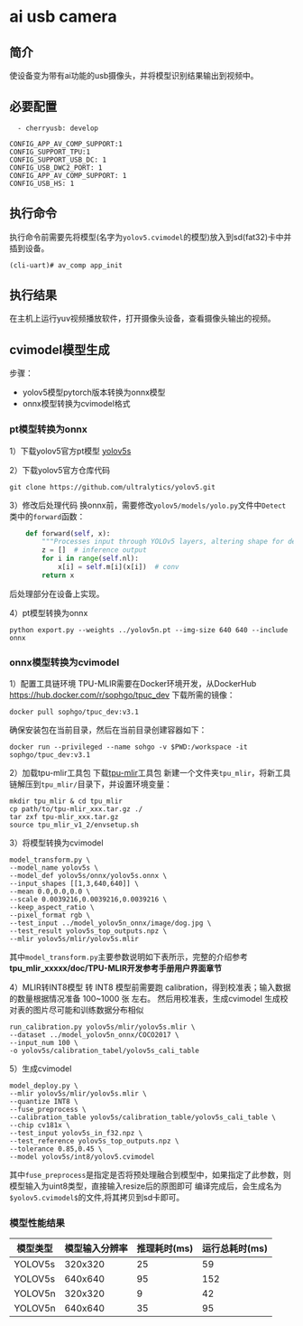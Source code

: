 # ai usb camera
## 简介
使设备变为带有ai功能的usb摄像头，并将模型识别结果输出到视频中。

## 必要配置
```shell
  - cherryusb: develop

CONFIG_APP_AV_COMP_SUPPORT:1
CONFIG_SUPPORT_TPU:1
CONFIG_SUPPORT_USB_DC: 1
CONFIG_USB_DWC2_PORT: 1
CONFIG_APP_AV_COMP_SUPPORT: 1
CONFIG_USB_HS: 1
```
## 执行命令
执行命令前需要先将模型(名字为`yolov5.cvimodel`的模型)放入到sd(fat32)卡中并插到设备。
```shell
(cli-uart)# av_comp app_init
```

## 执行结果
在主机上运行yuv视频播放软件，打开摄像头设备，查看摄像头输出的视频。

## cvimodel模型生成
步骤：
* yolov5模型pytorch版本转换为onnx模型
* onnx模型转换为cvimodel格式

### pt模型转换为onnx
1）下载yolov5官方pt模型
[yolov5s](https://github.com/ultralytics/yolov5/releases/download/v7.0/yolov5s.pt)

2）下载yolov5官方仓库代码

```shell
git clone https://github.com/ultralytics/yolov5.git
```
3）修改后处理代码
换onnx前，需要修改`yolov5/models/yolo.py`文件中`Detect`类中的`forward`函数：
```python
    def forward(self, x):
        """Processes input through YOLOv5 layers, altering shape for detection: `x(bs, 3, ny, nx, 85)`."""
        z = []  # inference output
        for i in range(self.nl):
            x[i] = self.m[i](x[i])  # conv
        return x 
```
后处理部分在设备上实现。

4）pt模型转换为onnx
```shell
python export.py --weights ../yolov5n.pt --img-size 640 640 --include onnx
```

### onnx模型转换为cvimodel
1）配置工具链环境
TPU-MLIR需要在Docker环境开发，从DockerHub https://hub.docker.com/r/sophgo/tpuc_dev 下载所需的镜像：

```shell
docker pull sophgo/tpuc_dev:v3.1
```
确保安装包在当前目录，然后在当前目录创建容器如下：

```shell
docker run --privileged --name sohgo -v $PWD:/workspace -it sophgo/tpuc_dev:v3.1
```

2）加载tpu-mlir工具包
下载[tpu-mlir](https://developer.sophgo.com/thread/473.html)工具包
新建一个文件夹`tpu_mlir`，将新工具链解压到`tpu_mlir/`目录下，并设置环境变量：
```shell
mkdir tpu_mlir & cd tpu_mlir
cp path/to/tpu-mlir_xxx.tar.gz ./
tar zxf tpu-mlir_xxx.tar.gz
source tpu_mlir_v1_2/envsetup.sh
```

3）将模型转换为cvimodel
```shell
model_transform.py \
--model_name yolov5s \
--model_def yolov5s/onnx/yolov5s.onnx \
--input_shapes [[1,3,640,640]] \
--mean 0.0,0.0,0.0 \
--scale 0.0039216,0.0039216,0.0039216 \
--keep_aspect_ratio \
--pixel_format rgb \
--test_input ../model_yolov5n_onnx/image/dog.jpg \
--test_result yolov5s_top_outputs.npz \
--mlir yolov5s/mlir/yolov5s.mlir
```
其中`model_transform.py`主要参数说明如下表所示，完整的介绍参考**tpu_mlir_xxxxx/doc/TPU-MLIR开发参考手册用户界面章节**

4）MLIR转INT8模型
转 INT8 模型前需要跑 calibration，得到校准表；输入数据的数量根据情况准备 100~1000 张 左右。 然后用校准表，生成cvimodel
生成校对表的图片尽可能和训练数据分布相似
```shell
run_calibration.py yolov5s/mlir/yolov5s.mlir \
--dataset ../model_yolov5n_onnx/COCO2017 \
--input_num 100 \
-o yolov5s/calibration_tabel/yolov5s_cali_table
```

5）生成cvimodel
```shell
model_deploy.py \
--mlir yolov5s/mlir/yolov5s.mlir \
--quantize INT8 \
--fuse_preprocess \
--calibration_table yolov5s/calibration_table/yolov5s_cali_table \
--chip cv181x \
--test_input yolov5s_in_f32.npz \
--test_reference yolov5s_top_outputs.npz \
--tolerance 0.85,0.45 \
--model yolov5s/int8/yolov5.cvimodel
```
其中`fuse_preprocess`是指定是否将预处理融合到模型中，如果指定了此参数，则模型输入为uint8类型，直接输入resize后的原图即可
编译完成后，会生成名为`$yolov5.cvimodel$`的文件,将其拷贝到sd卡即可。

### 模型性能结果
| 模型类型          | 模型输入分辨率     | 推理耗时(ms)    | 运行总耗时(ms)  |
|------------------|--------------------|----------------|----------------|
| YOLOV5s          | 320x320            | 25             | 59             |
| YOLOV5s          | 640x640            | 95             | 152            |
| YOLOV5n          | 320x320            | 9              | 42             |
| YOLOV5n          | 640x640            | 35             | 95             |    





